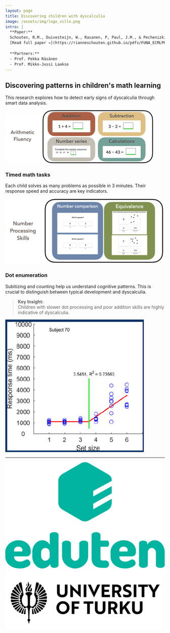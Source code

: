 ```yaml
---
layout: page
title: Discovering children with dyscalculia
image: /assets/img/logo_ville.png
intro: |
  **Paper:**  
  Schouten, R.M., Duivesteijn, W., Rasanen, P, Paul, J.M., & Pechenizkiy, M. (2024)  
  [Read full paper →](https://rianneschouten.github.io/pdfs/FUNA_ECMLPKDD_2024.pdf)

  **Partners:**  
  - Prof. Pekka Räsänen  
  - Prof. Mikko-Jussi Laakso
---
```


## Discovering patterns in children's math learning

This research explores how to detect early signs of dyscalculia through smart data analysis.

![Children's math interface](/assets/img/algebrakit3.png)

### Timed math tasks

Each child solves as many problems as possible in 3 minutes. Their response speed and accuracy are key indicators.

![Timed task](/assets/img/algebrakit1.png)

### Dot enumeration

Subitizing and counting help us understand cognitive patterns. This is crucial to distinguish between typical development and dyscalculia.

> **Key Insight:**  
> Children with slower dot processing and poor addition skills are highly indicative of dyscalculia.

![Dot task](/assets/img/algebrakit4.png)

---

![Eduten logo](/assets/img/logo_eduten.png)  
![Turku logo](/assets/img/logo_turku.svg)

